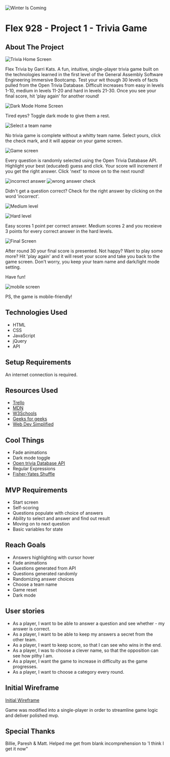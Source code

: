 ![Winter Is Coming](https://media.giphy.com/media/l378kZMdRzNm4wvhC/giphy.gif)

# Flex 928 - Project 1 - Trivia Game

## **About The Project**

![Trivia Home Screen](https://hosting.photobucket.com/images/ae120/thecrumblechronicles/home-screen.png)

Flex Trivia by Garri Kats. A fun, intuitive, single-player trivia game built on the technologies learned in the first level of the General Assembly Software Engineering Immersive Bootcamp. Test your wit though 30 levels of facts pulled from the Open Trivia Database. Difficult increases from easy in levels 1-10, medium in levels 11-20 and hard in levels 21-30. Once you see your final score, hit 'play again' for another round!

![Dark Mode Home Screen](https://hosting.photobucket.com/images/ae120/thecrumblechronicles/dark-mode-1.png)

Tired eyes? Toggle dark mode to give them a rest.

![Select a team name](https://hosting.photobucket.com/images/ae120/thecrumblechronicles/home-screen-team-name.png)

No trivia game is complete without a whitty team name. Select yours, click the check mark, and it will appear on your game screen.

![Game screen](https://hosting.photobucket.com/images/ae120/thecrumblechronicles/answer-select.png)

Every question is randomly selected using the Open Trivia Database API. Highlight your best (educated) guess and click. Your score will increment if you get the right answer. Click 'next' to move on to the next round!

![incorrect answer](https://hosting.photobucket.com/images/ae120/thecrumblechronicles/Incorrect.png)
![wrong answer check](https://hosting.photobucket.com/images/ae120/thecrumblechronicles/secret-answer.png)

Didn't get a question correct? Check for the right answer by clicking on the word 'incorrect'.

![Medium level](https://hosting.photobucket.com/images/ae120/thecrumblechronicles/medium.png)

![Hard level](https://hosting.photobucket.com/images/ae120/thecrumblechronicles/hard.png)

Easy scores 1 point per correct answer. Medium scores 2 and you receieve 3 points for every correct answer in the hard levels.

![Final Screen](https://hosting.photobucket.com/images/ae120/thecrumblechronicles/final.png)

After round 30 your final score is presented. Not happy? Want to play some more? Hit 'play again' and it will reset your score and take you back to the game screen. Don't worry, you keep your team name and dark/light mode setting.

Have fun!

![mobile screen](https://hosting.photobucket.com/images/ae120/thecrumblechronicles/Screen_Shot_2021-11-19_at_7.13.58_AM.png?width=450&height=278&crop=fill)

PS, the game is mobile-friendly!

## **Technologies Used**

- HTML
- CSS
- JavaScript
- jQuery
- API

## **Setup** **Requirements**

An internet connection is required.

## **Resources Used**

- [Trello](https://trello.com/b/KhSjZZCS/trivia-game)
- [MDN](https://developer.mozilla.org/en-US/)
- [W3Schools](https://www.w3schools.com/)
- [Geeks for geeks](Geeksforgeeks.org)
- [Web Dev Simplified](https://www.youtube.com/watch?v=rhzKDrUiJVk&t=6s)

## **Cool Things**

- Fade animations
- Dark mode toggle
- [Open trivia Database API](https://opentdb.com/)
- Regular Expressions
- [Fisher-Yates Shuffle](https://www.geeksforgeeks.org/shuffle-a-given-array-using-fisher-yates-shuffle-algorithm/)

## **MVP Requirements**

- Start screen
- Self-scoring
- Questions populate with choice of answers
- Ability to select and answer and find out result
- Moving on to next question
- Basic variables for state

## **Reach Goals**

- Answers highlighting with cursor hover
- Fade animations
- Questions generated from API
- Questions generated randomly
- Randomizing answer choices
- Choose a team name
- Game reset
- Dark mode

## **User stories**

- As a player, I want to be able to answer a question and see whether - my answer is correct.
- As a player, I want to be able to keep my answers a secret from the other team.
- As a player, I want to keep score, so that I can see who wins in the end.
- As a player, I was to choose a clever name, so that the opposition can see how pithy I am.
- As a player, I want the game to increase in difficulty as the game progresses.
- As a player, I want to choose a category every round.

## **Initial Wireframe**

[Initial Wireframe](https://media.git.generalassemb.ly/user/38981/files/f4164080-40b5-11ec-9287-61b537bbde11)

Game was modified into a single-player in order to streamline game logic and deliver polished mvp.

## **Special Thanks**

Billie, Paresh & Matt. Helped me get from blank incomprehension to 'I think I get it now"
